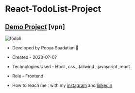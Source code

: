 # React-TodoList-Project
## [Demo Project](https://react-todo-list-project-navy.vercel.app/) [vpn]

![todoli](https://github.com/p-stn/React-TodoList-Project/assets/63667741/0001eed9-1539-445c-8f8c-54bf7a35e3fb)






- Developed by Pooya Saadatian 🤙

-  Created - 2023-0?-0?

- Technologies Used - Html , css , tailwind , javascript ,react 

- Role - Frontend

- How to reach me : with my [instagram](https://instagram.com/poya_saadatian) and [linkedin](https://linkedin.com/in/pooya-saadatian-35ab24278)

